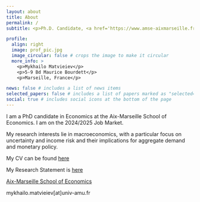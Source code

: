 ```yaml
---
layout: about
title: About
permalink: /
subtitle: <p>Ph.D. Candidate, <a href='https://www.amse-aixmarseille.fr/fr'>Aix-Marseille School of Economics</a></p><p>mykhailo.matvieiev[at]univ-amu.fr</p>

profile:
  align: right
  image: prof_pic.jpg
  image_circular: false # crops the image to make it circular
  more_info: >
    <p>Mykhailo Matvieiev</p>
    <p>5-9 Bd Maurice Bourdett</p>
    <p>Marseille, France</p>

news: false # includes a list of news items
selected_papers: false # includes a list of papers marked as "selected={true}"
social: true # includes social icons at the bottom of the page
---
```


I am a PhD candidate in Economics at the Aix-Marseille School of Economics. I am on the 2024/2025 Job Market.

My research interests lie in macroeconomics, with a particular focus on uncertainty and income risk and their implications for aggregate demand and monetary policy.


My CV can be found [here](https://mykhailo-matvieiev.github.io/assets/pdf/CV_Matvieiev.pdf) 

My Research Statement is [here](https://mykhailo-matvieiev.github.io/)

<a href='https://www.amse-aixmarseille.fr/fr'>Aix-Marseille School of Economics</a></p><p>mykhailo.matvieiev[at]univ-amu.fr</p>
